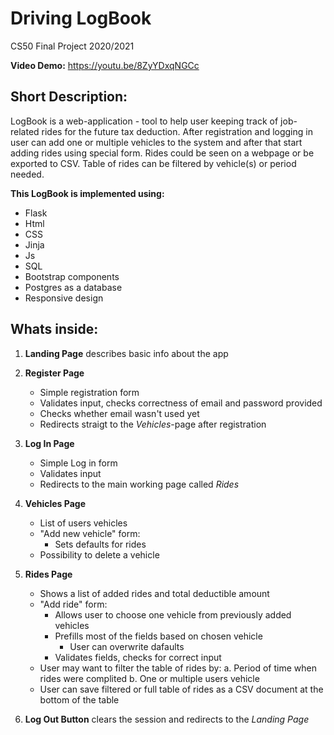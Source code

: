 # Driving LogBook

CS50 Final Project 2020/2021

**Video Demo:**  https://youtu.be/8ZyYDxqNGCc


## Short Description:
LogBook is a web-application - tool to help user keeping track of job-related rides for the future tax deduction.
After registration and logging in user can add one or multiple vehicles to the system and after that start adding rides using special form. Rides could be seen on a webpage or be exported to CSV. Table of rides can be filtered by vehicle(s) or period needed.

**This LogBook is implemented using:**  
* Flask
* Html
* CSS
* Jinja
* Js
* SQL
* Bootstrap components
* Postgres as a database
* Responsive design 


## Whats inside:

1. **Landing Page** describes basic info about the app

2. **Register Page**
    * Simple registration form
    * Validates input, checks correctness of email and password provided
    * Checks whether email wasn't used yet
    * Redirects straigt to the _Vehicles_-page after registration

3. **Log In Page**
    * Simple Log in form
    * Validates input
    * Redirects to the main working page called _Rides_

4. **Vehicles Page**
    * List of users vehicles 
    * "Add new vehicle" form: 
        * Sets defaults for rides
    * Possibility to delete a vehicle

5. **Rides Page**
    * Shows a list of added rides and total deductible amount
    * "Add ride" form:
        * Allows user to choose one vehicle from previously added vehicles
        * Prefills most of the fields based on chosen vehicle 
            * User can overwrite dafaults
        * Validates fields, checks for correct input
    * User may want to filter the table of rides by:
        a. Period of time when rides were complited
        b. One or multiple users vehicle 
    * User can save filtered or full table of rides as a CSV document at the bottom of the table

6. **Log Out Button** clears the session and redirects to the _Landing Page_
        